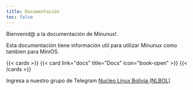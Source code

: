 ```yaml
---
title: Documentación
toc: false
---
```


Bienvenid@ a la documentación de Minunux!.

Esta documentación tiene información util para utilizar Minunux como tambien para MiniOS.  


{{< cards >}}
  {{< card link="docs" title="Docs" icon="book-open" >}}
{{< /cards >}}


Ingresa a nuestro grupo de Telegram [Nucleo Linux Bolivia (NLBOL)](https://t.me/+Rxdz514-gx_fXrko)